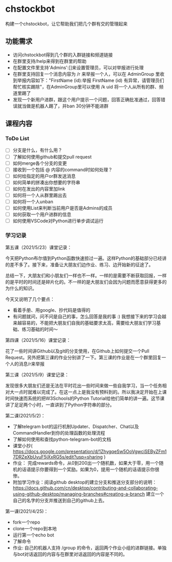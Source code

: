 # chstockbot

构建一个chstockbot，让它帮助我们把几个群有交的管理起来

## 功能需求

* 访问chstockbot得到几个群的入群链接和频道链接
* 在群里支持/help来得到在群里的帮助
* 在配置文件里支持'Admins':[]来设置管理员，可以对举报进行处理
* 在群里支持回复一个消息内容为 /r 来举报一个人，可以在 AdminGroup 里收到举报内容如下："FirstName (id):举报 FirstName (id) 有异常，请管理员们帮忙核实踢除"，在AdminGroup里可以使用 /k uid 将一个人从所有的群、频道里踢了
* 发现一个新用户进群，跟这个用户提示一个问题，回答正确批准通过，回答错误就当做是机器人踢了，并ban 30分钟不能进群

## 课程内容

### ToDo List

- [ ] 分支是什么，有什么用？
- [ ] 了解如何使用github和提交pull request
- [ ] 如何merge各个分支的变更
- [ ] 接收到一个包括 @ 内容的command时如何处理？
- [ ] 如何给指定的用户or群发送消息
- [ ] 如何简单的拼凑出你想要的字符串
- [ ] 如何在发出的内容里加link
- [ ] 如何将一个人从群里踢出去
- [ ] 如何将一个人unban
- [ ] 如何使用List来判断当前用户是否是Admins的成员
- [ ] 如何获取一个用户进群的信息
- [ ] 如何使用VSCode对Python进行单步调试运行

### 学习记录

第五课（2021/5/23）课堂记录：

今天把Python布尔值到Python函数快速掠过一遍。这样Python的基础部分已经讲的差不多了。接下来，准备让大朋友们边作业、练习、边开始新的征途了。

总结一下，大朋友们和小朋友们一样也不一样。一样的是需要不断获取回报，一样的是平时的时间还是碎片化的。不一样的是大朋友们会因为问题而愿意获得更多的为什么的知识。

今天又说明了几个要点：
* 看着手册、用google、抄代码是值得的
* 有问题就问，问不问是自己的事，怎么回答是我的事 :)
我想接下来的学习会越来越容易的，不能把大朋友们自我的基础要求太高，需要给大朋友们学习基础、练习基础的时间～

第四课（2021/5/16）课堂记录：

花了一些时间讲Github以及git的分支使用，在Github上如何提交一个Pull Request。另外把第三课的作业分别讲了一下。第三课的作业是在一个群里回复一个人的消息/r来举报

第三课（2021/5/9）课堂记录：

发现很多大朋友们还是无法在平时花出一些时间来做一些自我学习，当一个任务相对大一点时就难以完成了。在这一点上是我没有预料到的。所以我决定开始在上课时间快速而系统的把W3Schools的Python Tutorial给他们简单的讲一遍。这节课讲了足足两个小时，一直讲到了Python字符串的部分。

第二课(2021/5/2)：

* 了解telegram bot的运行机制Updater、Dispatcher、Chat以及CommandHandler到你的处理函数的处理流程
* 了解如何使用和查找python-telegram-bot的文档
* 课堂小抄( https://docs.google.com/presentation/d/1ZhygqeSw5OoVgwciSEByZFm17DRZeXbUvuF5jXxRG5s/edit?usp=sharing )
* 作业： 完成rewards命令，从0到200出一个随机数，如果大于零，用一个随机的话语提示你要得到一个奖励。如果为0，提用一个随机的话语提示你很惨。
* 附加学习作业：阅读github desktop的建立分支和推送分支部分的说明：https://docs.github.com/cn/desktop/contributing-and-collaborating-using-github-desktop/managing-branches#creating-a-branch 建立一个自己的名字的分支并推送到自己的github上去。

第一课(2021/4/25)：

* fork一个repo
* clone一个repo到本地
* 运行第一个echo bot
* 了解命令
* 作业: 自己的机器人支持 /group 的命令，返回两个作业小组的进群链接。单独与bot对话返回的内容与在群里对话返回的内容是不同的。
